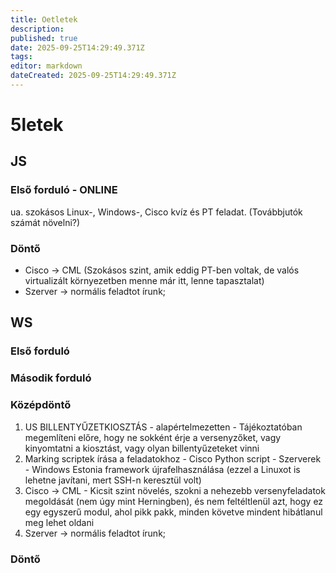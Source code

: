 ```yaml
---
title: Oetletek
description: 
published: true
date: 2025-09-25T14:29:49.371Z
tags: 
editor: markdown
dateCreated: 2025-09-25T14:29:49.371Z
---
```


# 5letek

## JS

### Első forduló - ONLINE
ua. szokásos Linux-, Windows-, Cisco kvíz és PT feladat. (Továbbjutók számát növelni?)

### Döntő
- Cisco -> CML (Szokásos szint, amik eddig PT-ben voltak, de valós virtualizált környezetben menne már itt, lenne tapasztalat)
- Szerver -> normális feladtot írunk;

## WS

### Első forduló

### Második forduló

### Középdöntő
1. US BILLENTYŰZETKIOSZTÁS - alapértelmezetten - Tájékoztatóban megemlíteni előre, hogy ne sokként érje a versenyzőket, vagy kinyomtatni a kiosztást, vagy olyan billentyűzeteket vinni
2. Marking scriptek írása a feladatokhoz - Cisco Python script - Szerverek - Windows Estonia framework újrafelhasználása (ezzel a Linuxot is lehetne javítani, mert SSH-n keresztül volt)
3. Cisco -> CML - Kicsit szint növelés, szokni a nehezebb versenyfeladatok megoldását (nem úgy mint Herningben), és nem feltéltlenül azt, hogy ez egy egyszerű modul, ahol pikk pakk, minden követve mindent hibátlanul meg lehet oldani
4. Szerver -> normális feladtot írunk;

### Döntő